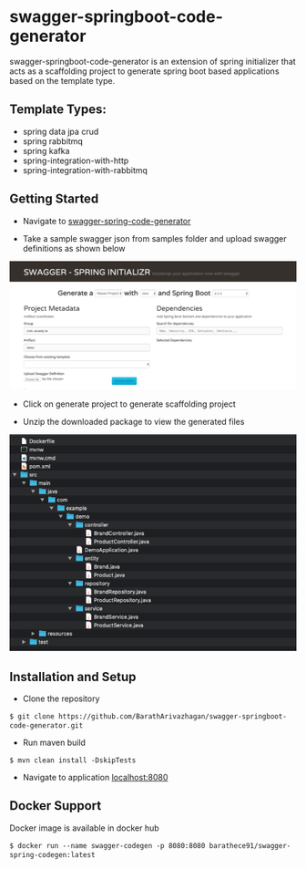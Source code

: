 # swagger-springboot-code-generator

swagger-springboot-code-generator is an extension of spring initializer that acts as a scaffolding project to generate spring boot based applications based on the template type.

## Template Types: 

* spring data jpa crud
* spring rabbitmq
* spring kafka
* spring-integration-with-http
* spring-integration-with-rabbitmq

## Getting Started 

- Navigate to [swagger-spring-code-generator](https://swagger-springboot-generator.cfapps.io/)

- Take a sample swagger json from samples folder and upload swagger definitions as shown below

![view1](images/swagger_codegen_view1.png)

- Click on generate project to generate scaffolding project

- Unzip the downloaded package to view the generated files

![view1](images/swagger_codegen_view2.png)


## Installation and Setup

 - Clone the repository
 
 ```
 $ git clone https://github.com/BarathArivazhagan/swagger-springboot-code-generator.git
 ```
 
 - Run maven build
 
 ```
 $ mvn clean install -DskipTests
 ```
 
 - Navigate to application [localhost:8080](http://localhost:8080)

## Docker Support

 Docker image is available in docker hub

```
$ docker run --name swagger-codegen -p 8080:8080 barathece91/swagger-spring-codegen:latest
```


